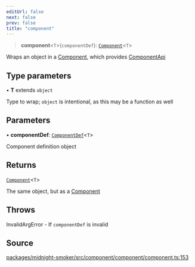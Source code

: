 ```yaml
---
editUrl: false
next: false
prev: false
title: "component"
---
```


> **component**\<`T`\>(`componentDef`): [`Component`](/api/midnight-smoker/midnight-smoker/component/type-aliases/component/)\<`T`\>

Wraps an object in a [Component](/api/midnight-smoker/midnight-smoker/component/type-aliases/component/), which provides [ComponentApi](/api/midnight-smoker/midnight-smoker/component/interfaces/componentapi/)

## Type parameters

• **T** extends `object`

Type to wrap; `object` is intentional, as this may be a
  function as well

## Parameters

• **componentDef**: [`ComponentDef`](/api/midnight-smoker/midnight-smoker/component/interfaces/componentdef/)\<`T`\>

Component definition object

## Returns

[`Component`](/api/midnight-smoker/midnight-smoker/component/type-aliases/component/)\<`T`\>

The same object, but as a [Component](/api/midnight-smoker/midnight-smoker/component/type-aliases/component/)

## Throws

InvalidArgError - If `componentDef` is invalid

## Source

[packages/midnight-smoker/src/component/component/component.ts:153](https://github.com/boneskull/midnight-smoker/blob/417858b/packages/midnight-smoker/src/component/component/component.ts#L153)
